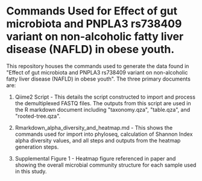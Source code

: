 # Commands Used for Effect of gut microbiota and PNPLA3 rs738409 variant on non-alcoholic fatty liver disease (NAFLD) in obese youth.

This repository houses the commands used to generate the data found in "Effect of gut microbiota and PNPLA3 rs738409 variant on non-alcoholic fatty liver disease (NAFLD) in obese youth". The three primary documents are:

1. Qiime2 Script - This details the script constructed to import and process the demultiplexed FASTQ files. The outputs from this script are used in the R markdown document including "taxonomy.qza", "table.qza", and "rooted-tree.qza". 

2. Rmarkdown_alpha_diversity_and_heatmap.md - This shows the commands used for import into phyloseq, calculation of Shannon Index alpha diversity values, and all steps and outputs from the heatmap generation steps. 

3. Supplemental Figure 1 - Heatmap figure referenced in paper and showing the overall microbial community structure for each sample used in this study.
